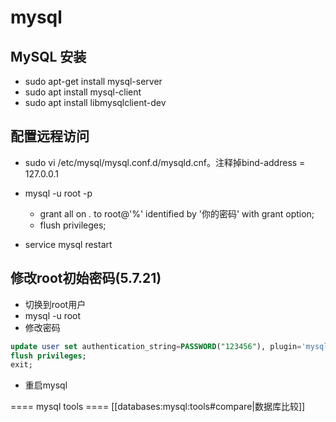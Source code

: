 # mysql


## MySQL 安装

  * sudo apt-get install mysql-server
  * sudo apt install mysql-client
  * sudo apt install libmysqlclient-dev

##  配置远程访问

  * sudo vi /etc/mysql/mysql.conf.d/mysqld.cnf。注释掉bind-address = 127.0.0.1
  * mysql -u root -p


      * grant all on *.* to root@'%' identified by '你的密码' with grant option;
      * flush privileges;

  * service mysql restart

## 修改root初始密码(5.7.21)

* 切换到root用户
* mysql -u root
* 修改密码

```sql
update user set authentication_string=PASSWORD("123456"), plugin='mysql_native_password' WHERE User="root";
flush privileges;
exit;
```

* 重启mysql

==== mysql tools ====
[[databases:mysql:tools#compare|数据库比较]]

